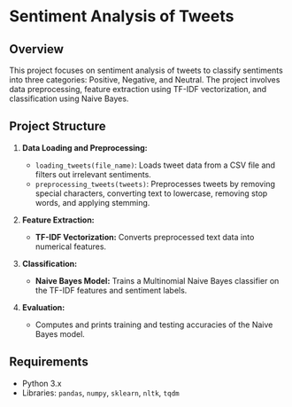 # Sentiment Analysis of Tweets

## Overview

This project focuses on sentiment analysis of tweets to classify sentiments into three categories: Positive, Negative, and Neutral. The project involves data preprocessing, feature extraction using TF-IDF vectorization, and classification using Naive Bayes.

## Project Structure

1. **Data Loading and Preprocessing:**
   - `loading_tweets(file_name)`: Loads tweet data from a CSV file and filters out irrelevant sentiments.
   - `preprocessing_tweets(tweets)`: Preprocesses tweets by removing special characters, converting text to lowercase, removing stop words, and applying stemming.

2. **Feature Extraction:**
   - **TF-IDF Vectorization:** Converts preprocessed text data into numerical features.

3. **Classification:**
   - **Naive Bayes Model:** Trains a Multinomial Naive Bayes classifier on the TF-IDF features and sentiment labels.

4. **Evaluation:**
   - Computes and prints training and testing accuracies of the Naive Bayes model.

## Requirements

- Python 3.x
- Libraries: `pandas`, `numpy`, `sklearn`, `nltk`, `tqdm`

